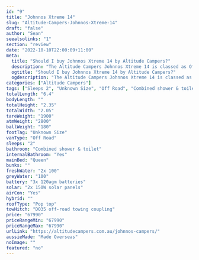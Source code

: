 ```yaml
---
id: "9"
title: "Johnnos Xtreme 14"
slug: "Altitude-Campers-Johnnos-Xtreme-14"
draft: "false"
author: "Sean"
seealsolinks: "1"
section: "review"
date: "2022-10-10T22:00:09+11:00"
meta:
  title: "Should I buy Johnnos Xtreme 14 by Altitude Campers?"
  description: "The Altitude Campers Johnnos Xtreme 14 is classed as Off Road, and sleeps 2 people. It is Made Overseas and comes in at Unknown Size. It generally has Combined shower & toilet."
  ogtitle: "Should I buy Johnnos Xtreme 14 by Altitude Campers?"
  ogdescription: "The Altitude Campers Johnnos Xtreme 14 is classed as Off Road, and sleeps 2 people. It is Made Overseas and comes in at Unknown Size. It generally has Combined shower & toilet."
categories: ["Altitude Campers"]
tags: ["Sleeps 2", "Unknown Size", "Off Road", "Combined shower & toilet", "Pop top", "60 - 70k"]
totalLength: "6.4"
bodyLength: ""
totalHeight: "2.35"
totalWidth: "2.05"
tareWeight: "1900"
atmWeight: "2800"
ballWeight: "180"
footTag: "Unknown Size"
vanType: "Off Road"
sleeps: "2"
bathroom: "Combined shower & toilet"
internalBathroom: "Yes"
mainBed: "Queen"
bunks: ""
freshWater: "2x 100"
greyWater: "100"
battery: "3x 120agm batteries"
solar: "2x 150W solar panels"
airCon: "Yes"
hybrid: ""
roofType: "Pop top"
towHitch: "DO35 off-road towing coupling"
price: "67990"
priceRangeMin: "67990"
priceRangeMax: "67990"
urlLink: "https://altitudecampers.com.au/johnnos-campers/"
aussieMade: "Made Overseas"
noImage: ""
featured: "no"
---
```

